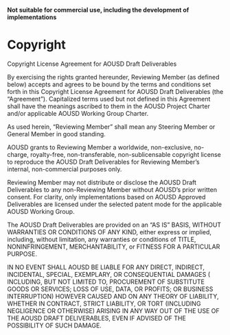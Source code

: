 **Not suitable for commercial use, including the development of implementations**

# Copyright

Copyright License Agreement for AOUSD Draft Deliverables

By exercising the rights granted hereunder, Reviewing Member (as defined below) accepts and agrees to be bound by the
terms and conditions set forth in this Copyright License Agreement for AOUSD Draft Deliverables (the “Agreement”).
Capitalized terms used but not defined in this Agreement shall have the meanings ascribed to them in the AOUSD Project
Charter and/or applicable AOUSD Working Group Charter.

As used herein, “Reviewing Member” shall mean any Steering Member or General Member in good standing.

AOUSD grants to Reviewing Member a worldwide, non-exclusive, no-charge, royalty-free, non-transferable,
non-sublicensable copyright license to reproduce the AOUSD Draft Deliverables for Reviewing Member’s internal,
non-commercial purposes only.

Reviewing Member may not distribute or disclose the AOUSD Draft Deliverables to any non-Reviewing Member without AOUSD’s
prior written consent. For clarity, only implementations based on AOUSD Approved Deliverables are licensed under the
selected patent mode for the applicable AOUSD Working Group.

The AOUSD Draft Deliverables are provided on an “AS IS” BASIS, WITHOUT WARRANTIES OR CONDITIONS OF ANY KIND, either
express or implied, including, without limitation, any warranties or conditions of TITLE, NONINFRINGEMENT,
MERCHANTABILITY, or FITNESS FOR A PARTICULAR PURPOSE.

IN NO EVENT SHALL AOUSD BE LIABLE FOR ANY DIRECT, INDIRECT, INCIDENTAL, SPECIAL, EXEMPLARY, OR CONSEQUENTIAL DAMAGES (
INCLUDING, BUT NOT LIMITED TO, PROCUREMENT OF SUBSTITUTE GOODS OR SERVICES; LOSS OF USE, DATA, OR PROFITS; OR BUSINESS
INTERRUPTION) HOWEVER CAUSED AND ON ANY THEORY OF LIABILITY, WHETHER IN CONTRACT, STRICT LIABILITY, OR TORT (INCLUDING
NEGLIGENCE OR OTHERWISE) ARISING IN ANY WAY OUT OF THE USE OF THE AOUSD DRAFT DELIVERABLES, EVEN IF ADVISED OF THE
POSSIBILITY OF SUCH DAMAGE.
 
 

